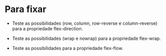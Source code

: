 # Para fixar

- Teste as possibilidades (row, column, row-reverse e column-reverse) para a propriedade flex-direction.

- Teste as possibilidades (wrap e nowrap) para a propriedade flex-wrap.

- Teste as possibilidades para a propriedade flex-flow.
